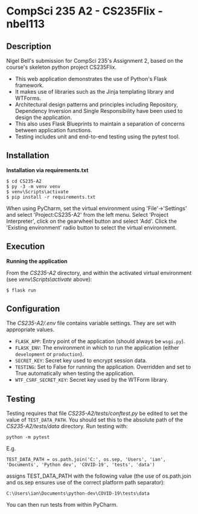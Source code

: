 # CompSci 235 A2 - CS235Flix - nbel113

## Description
Nigel Bell's submission for CompSci 235's Assignment 2, based on the course's skeleton python project CS235Flix.

* This web application demonstrates the use of Python's Flask framework. 
* It makes use of libraries such as the Jinja templating library and WTForms. 
* Architectural design patterns and principles including Repository, Dependency Inversion and Single Responsibility have been used to design the application. 
* This also uses Flask Blueprints to maintain a separation of concerns between application functions. 
* Testing includes unit and end-to-end testing using the pytest tool. 

## Installation

**Installation via requirements.txt**

```shell
$ cd CS235-A2
$ py -3 -m venv venv
$ venv\Scripts\activate
$ pip install -r requirements.txt
```

When using PyCharm, set the virtual environment using 'File'->'Settings' and select 'Project:CS235-A2' from the left menu. Select 'Project Interpreter', click on the gearwheel button and select 'Add'. Click the 'Existing environment' radio button to select the virtual environment. 

## Execution

**Running the application**

From the *CS235-A2* directory, and within the activated virtual environment (see *venv\Scripts\activate* above):

````shell
$ flask run
```` 


## Configuration

The *CS235-A2/.env* file contains variable settings. They are set with appropriate values.

* `FLASK_APP`: Entry point of the application (should always be `wsgi.py`).
* `FLASK_ENV`: The environment in which to run the application (either `development` or `production`).
* `SECRET_KEY`: Secret key used to encrypt session data.
* `TESTING`: Set to False for running the application. Overridden and set to True automatically when testing the application.
* `WTF_CSRF_SECRET_KEY`: Secret key used by the WTForm library.


## Testing

Testing requires that file *CS235-A2/tests/conftest.py* be edited to set the value of `TEST_DATA_PATH`. You should set this to the absolute path of the *CS235-A2/tests/data* directory. 
Run testing with:
```
python -m pytest
```
E.g. 

`TEST_DATA_PATH = os.path.join('C:', os.sep, 'Users', 'ian', 'Documents', 'Python dev', 'COVID-19', 'tests', 'data')`

assigns TEST_DATA_PATH with the following value (the use of os.path.join and os.sep ensures use of the correct platform path separator):

`C:\Users\ian\Documents\python-dev\COVID-19\tests\data`

You can then run tests from within PyCharm.



